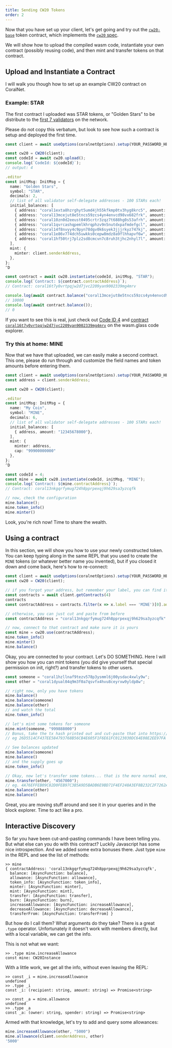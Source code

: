 ```yaml
---
title: Sending CW20 Tokens
order: 2
---
```


Now that you have set up your client, let's get going and try out the
[`cw20-base`](https://github.com/CosmWasm/cosmwasm-plus/tree/master/contracts/cw20-base)
token contract, which implements the
[`cw20` spec](https://github.com/CosmWasm/cosmwasm-plus/blob/master/packages/cw20/README.md).

We will show how to upload the compiled wasm code, instantiate your own contract (possibly
reusing code), and then mint and transfer tokens on that contract.

## Upload and Instantiate a Contract

I will walk you though how to set up an example CW20 contract on CoralNet.

### Example: STAR

The first contract I uploaded was STAR tokens, or "Golden Stars" to be distribute to the
[first 7 validators](https://bigdipper.coralnet.cosmwasm.com/validators) on the network.

Please do not copy this verbatum, but look to see how such a contract is setup and deployed the first time.

```ts
const client = await useOptions(coralnetOptions).setup(YOUR_PASSWORD_HERE);

const cw20 = CW20(client);
const codeId = await cw20.upload();
console.log(`CodeId: ${codeId}`);
// output: 4

.editor
const initMsg: InitMsg = {
  name: "Golden Stars",
  symbol: "STAR",
  decimals: 2,
  // list of all validator self-delegate addresses - 100 STARs each!
  initial_balances: [
    { address: "coral1exta8hzrghyt5umd4jh55kfkmp0tv3hyg8krc5", amount: "10000"},
    { address: "coral13mcejut8e5tncs59zcs4yn4envcd98vx682frk", amount: "10000"},
    { address: "coral10zn0d2eeust0495crtr3zqz7t688hg0s53afrh", amount: "10000"},
    { address: "coral1qvrcashqpemlkhrqphzv9n5nutdxpafmdefgcl", amount: "10000"},
    { address: "coral14f8nvyy4c9pyn78dgv0k6syek3jjjrkyz747kj", amount: "10000"},
    { address: "coral1e86v774dch5uwkks0cepw8mdz8a9flhhapvf6w", amount: "10000"},
    { address: "coral1hf50trj7plz2sd8cmcvn7c8ruh3tjhc2nhyl7l", amount: "10000"},
  ],
  mint: {
    minter: client.senderAddress,
  },
};
^D

const contract = await cw20.instantiate(codeId, initMsg, "STAR");
console.log(`Contract: ${contract.contractAddress}`);
// Contract: coral16t7y0vrtpqjw2d7jvc2209yan9002339mg4mrv

console.log(await contract.balance("coral13mcejut8e5tncs59zcs4yn4envcd98vx682frk"));
// 10000
console.log(await contract.balance());
// 0
```

If you want to see this is real, just check out
[Code ID 4](https://coralnet.wasm.glass/#/codes/4)
and [contract `coral16t7y0vrtpqjw2d7jvc2209yan9002339mg4mrv`](https://coralnet.wasm.glass/#/contracts/coral16t7y0vrtpqjw2d7jvc2209yan9002339mg4mrv)
on the wasm.glass code explorer.

### Try this at home: MINE

Now that we have that uploaded, we can easily make a second contract. This one, please
do run through and customize the field names and token amounts before entering them.

```ts
const client = await useOptions(coralnetOptions).setup(YOUR_PASSWORD_HERE);
const address = client.senderAddress;

const cw20 = CW20(client);

.editor
const initMsg: InitMsg = {
  name: "My Coin",
  symbol: "MINE",
  decimals: 6,
  // list of all validator self-delegate addresses - 100 STARs each!
  initial_balances: [
    { address, amount: "12345678000"},
  ],
  mint: {
    minter: address,
    cap: "99900000000"
  },
};
^D

const codeId = 4;
const mine = await cw20.instantiate(codeId, initMsg, "MINE");
console.log(`Contract: ${mine.contractAddress}`);
// Contract: coral13nkgqrfymug724h8pprpexqj9h629sa3yzcqfk

// now, check the configuration
mine.balance();
mine.token_info()
mine.minter()
```

Look, you're rich now! Time to share the wealth.

## Using a contract

In this section, we will show you how to use your newly constructed token.
You can keep typing along in the same REPL that you used to create the `MINE`
tokens (or whatever better name you invented), but if you closed it down and
come back, here's how to re-connect:

```ts
const client = await useOptions(coralnetOptions).setup(YOUR_PASSWORD_HERE);
const cw20 = CW20(client);

// if you forgot your address, but remember your label, you can find it again
const contracts = await client.getContracts(4)
contracts
const contractAddress = contracts.filter(x => x.label === 'MINE')[0].address;

// otherwise, you can just cut and paste from before
const contractAddress = "coral13nkgqrfymug724h8pprpexqj9h629sa3yzcqfk"

// now, connect to that contract and make sure it is yours
const mine = cw20.use(contractAddress);
mine.token_info()
mine.minter()
mine.balance()
```

Okay, you are connected to your contract. Let's DO SOMETHING.
Here I will show you how you can mint tokens (you did give yourself
that special permission on init, right?) and transfer tokens to other
users.

```ts
const someone = "coral1hzllnaf9tezv578p3ysmml6j00ysdac4xwly9w";
const other = "coral1dyual04q9m3f0a7qsvfx4hvu8ceyrxw9yldp8w";

// right now, only you have tokens
mine.balance()
mine.balance(someone)
mine.balance(other)
// and watch the total
mine.token_info()

// let's mint some tokens for someone
mine.mint(someone, "999888000")
// Bonus, take the tx hash printed out and cut-paste that into https://bigdipper.coralnet.cosmwasm.com
// eg 26D5514CF437EE584793768B56CB4E605F1F6E61FC0123030DC64E08E2EE97FA

// See balances updated
mine.balance(someone)
mine.balance()
// and the supply goes up
mine.token_info()

// Okay, now let's transfer some tokens... that is the more normal one, right?
mine.transfer(other, "4567000");
// eg. 4A76EFFEB09C82D0FEB97C3B5A9D5BADB6E9BD71F4EF248A3EF8B232C2F7262A
mine.balance(other)
mine.balance()
```

Great, you are moving stuff around and see it in your queries and in the block explorer.
Time to act like a pro.

## Interactive Discovery

So far you have been cut-and-pasting commands I have been telling you. But what else
can you do with this contract? Luckily Javascript has some nice introspection. And we
added some extra bonuses there. Just type `mine` in the REPL and see the list of methods:

```
>> mine
{ contractAddress: 'coral13nkgqrfymug724h8pprpexqj9h629sa3yzcqfk',
  balance: [AsyncFunction: balance],
  allowance: [AsyncFunction: allowance],
  token_info: [AsyncFunction: token_info],
  minter: [AsyncFunction: minter],
  mint: [AsyncFunction: mint],
  transfer: [AsyncFunction: transfer],
  burn: [AsyncFunction: burn],
  increaseAllowance: [AsyncFunction: increaseAllowance],
  decreaseAllowance: [AsyncFunction: decreaseAllowance],
  transferFrom: [AsyncFunction: transferFrom] }
```

But how do I call them? What arguments do they take?
There is a great `.type` operator. Unfortunately it doesn't work
with members directly, but with a local variable, we can get the info.

This is not what we want:

```
>> .type mine.increaseAllowance
const mine: CW20Instance
```

With a little work, we get all the info, without even leaving the REPL:

```
>> const _i = mine.increaseAllowance
undefined
>> .type _i
const _i: (recipient: string, amount: string) => Promise<string>

>> const _a = mine.allowance
undefined
>> .type _a
const _a: (owner: string, spender: string) => Promise<string>
```

Armed with that knowledge, let's try to add and query some allowances:

```ts
mine.increaseAllowance(other, "5000")
mine.allowance(client.senderAddress, other)
'5000'
```
